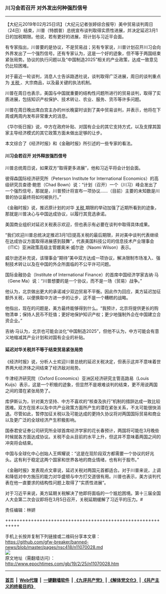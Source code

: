 ### 川习会若召开 对外发出何种强烈信号
------------------------

<p>
 【大纪元2019年02月25日讯】（大纪元记者张婷综合报导）美中贸易谈判周日（24日）结束，川普（特朗普）总统宣布谈判取得实质性进展，并决定延迟3月1日的加税期限。他说，若有更好的进展，将计划与习近平会面。
</p>
<p>
 有专家指出，川普要的是协议，不是贸易战；另有专家说，川普计划召开川习会向外界发出了一个强烈信号。还有专家认为，这是一个好的迹象，但不等于两国结束紧张局势。协议的执行问题以及“中国制造2025”相关的产业政策，达成一致意见仍比较困难。
</p>
<p>
 对于最近一轮谈判，消息人士告诉路透社说，谈判取得广泛进展，周日的谈判重点为
 <a href="http://www.epochtimes.com/gb/tag/%E5%85%B3%E7%A8%8E.html">
  关税
 </a>
 、大宗商品，以及最关键的执法机制。
</p>
<p>
 川普在周日也表示，美国与中国就重要的结构性问题所进行的贸易谈判，取得了实质进展，包括知识产权保护、技术转让、农业、服务、货币等许多问题。
</p>
<p>
 川普在周日晚出席白宫主办的州长晚宴时谈到了美中贸易谈判，并表示，他将在下周或两周内发布非常重大的消息。
</p>
<p>
 《华尔街日报》说，中方在政府补贴、对国有企业的其它支持方式，以及支撑其国家主导经济模式的其它政策方面未做出足够的让步。
</p>
<p>
 本文综合了《经济时报》和《金融时报》所引述的一些专家的看法。
</p>
<h4>
 川习会若召开 对外释放强烈信号
</h4>
<p>
 川普总统周日说，如果双方“取得更多进展”，他和习近平将会计划会面。
</p>
<p>
 彼得森国际经济研究所（Peterson Institute for International Economics）的高级研究员查德‧鲍恩（Chad Bown）说：“计划（召开）一个（川习）峰会发出了一个强烈信号，那就是，川普预计将宣布一项协议……（目前）主要的未知数是川普的协议最终将如何被执行。”
</p>
<p>
 《金融时报》说，推迟原计划的对华
 <a href="http://www.epochtimes.com/gb/tag/%E5%85%B3%E7%A8%8E.html">
  关税
 </a>
 期限的举动加强了近期所看到的迹象，那就是川普决心与中国达成协议，以履行其竞选承诺。
</p>
<p>
 美国商业组织对延迟关税表示欢迎，但也表示有必要在谈判中取得具体成果。
</p>
<p>
 “我们欢迎川普总统决定推迟3月1日提高关税的最后期限，并对美中谈判代表继续在达成协议方面取得进展感到鼓舞”，代表美国科技公司的信息技术产业理事会（ITIC）亚洲政策高级主管娜奥米‧威尔逊（Naomi Wilson）表示。
</p>
<p>
 威尔逊还补充说，该理事会“期待”美中双方达成一项协议，解决限制市场准入、强制技术转让以及在中国的外企所面临的不公平许可问题。
</p>
<p>
 国际金融协会（Institute of International Finance）的首席中国经济学家吉纳‧马（Gene Ma）说：“川普想要的是一个协议，而不是一场（贸易）战争。”
</p>
<p>
 他认为，北京做出更大的承诺减少双边贸易不平衡。因此作为回应，美方延迟加征额外关税，以便换取中方进一步的让步，这不是一个糟糕的战略。
</p>
<p>
 他指出，现在的问题是，美方最终能够得到什么。“我预计，北京将提供更长的购物清单；保持人民币不贬值；更好地保护知识产权；更少地强制外企在中国建立合资企业。”
</p>
<p>
 吉纳‧马认为，北京也可能会淡化“中国制造2025”，但他不认为，中方可能会有意义地缩减其产业计划和对国有企业的补贴。
</p>
<h4>
 延迟对华关税并不等于结束贸易紧张局势
</h4>
<p>
 《经济时报》说，分析人士欢迎川普总统的延迟关税决定，但表示这并不意味着世界两大经济体之间结束了经济敌对局势。
</p>
<p>
 牛津经济研究院（Oxford Economics）亚洲区经济研究主管高路易（Louis Kuijs）表示，这是一个积极的迹象，但显然不是艰难谈判的结束，更不用说两国之间的潜在紧张局势了。
</p>
<p>
 库伊斯认为，针对美方坚持、中方不喜欢的“核查及执行”机制的措辞达成一致比较困难。双方在技术以及中共产业政策方面所产生的潜在紧张关系，不太可能很快消退。尽管如此，暂停加征关税以及可能达成的更持久协议将对两国国际贸易和商业以及更广泛的全球经济产生积极影响。
</p>
<p>
 国泰君安证券公司研究所全球首席经济学家的花长春预计，两国将可能在3月晚些时候就各方面达成协议。关税不会从目前的水平上升，但这并不意味着两国之间的冲突将会结束。
</p>
<p>
 中国与全球化中心创始人王辉耀说：“这是在现阶段双方都需要一个协议的好兆头。这有利于稳定这两个国家和世界各地的商业情绪，也有利于股市。”
</p>
<p>
 《金融时报》发表观点文章说，延迟关税对两国元首都适合。对于川普来说，上调和降低对中方施压的能力对华盛顿与中方打交道很有用。川普也表示，美方谈判代表在他一直要求的结构性问题上取得了“实质性进展”。
</p>
<p>
 对于习近平来说，美方延期关税解决了他即将面临的一个尴尬困境。第十三届全国人大会第二次会议即将在3月5日召开，关税延期缓解了习近平的压力。#
</p>
<p>
 责任编辑：林妍
</p>

+++++++++++++++++++++++++++++++++++++++++++++++++++++++++++<br/><br/>
手机上长按并复制下列链接或二维码分享本文章：<br/>
https://github.com/gfw-breaker/banned-news/blob/master/pages/nsc418/n11070028.md <br/>
<a href='https://github.com/gfw-breaker/banned-news/blob/master/pages/nsc418/n11070028.md'><img src='https://github.com/gfw-breaker/banned-news/blob/master/pages/nsc418/n11070028.md.png'/></a> <br/>
原文地址（需翻墙访问）：http://www.epochtimes.com/gb/19/2/25/n11070028.htm


------------------------
#### [首页](https://github.com/gfw-breaker/banned-news/blob/master/README.md) &nbsp;|&nbsp; [Web代理](https://github.com/labour-camp/helloworld) &nbsp;|&nbsp; [一键翻墙软件](https://github.com/gfw-breaker/nogfw/blob/master/README.md) &nbsp;| [《九评共产党》](https://github.com/gfw-breaker/9ping.md/blob/master/README.md#九评之一评共产党是什么) | [《解体党文化》](https://github.com/gfw-breaker/jtdwh.md/blob/master/README.md) | [《共产主义的终极目的》](https://github.com/gfw-breaker/gczydzjmd.md/blob/master/README.md)

